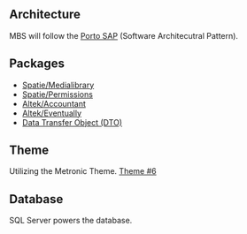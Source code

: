 ## Architecture

MBS will follow the [Porto SAP](https://github.com/Mahmoudz/Porto) (Software Architecutral Pattern).

## Packages

- [Spatie/Medialibrary](https://github.com/spatie/laravel-medialibrary)
- [Spatie/Permissions](https://github.com/spatie/laravel-permission)
- [Altek/Accountant](https://altek.gitlab.io/accountant)
- [Altek/Eventually](https://gitlab.com/altek/eventually)
- [Data Transfer Object (DTO)](https://github.com/fireproofsocks/dto)


## Theme
Utilizing the Metronic Theme. [Theme #6](https://keenthemes.com/metronic/preview/?page=index&demo=demo6)

## Database

SQL Server powers the database.
